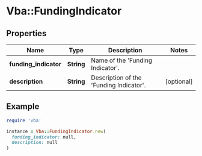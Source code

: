 # Vba::FundingIndicator

## Properties

| Name | Type | Description | Notes |
| ---- | ---- | ----------- | ----- |
| **funding_indicator** | **String** | Name of the &#39;Funding Indicator&#39;. |  |
| **description** | **String** | Description of the &#39;Funding Indicator&#39;. | [optional] |

## Example

```ruby
require 'vba'

instance = Vba::FundingIndicator.new(
  funding_indicator: null,
  description: null
)
```

